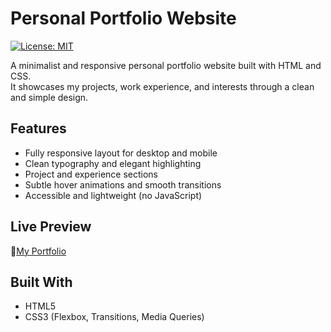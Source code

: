 # Personal Portfolio Website

[![License: MIT](https://img.shields.io/badge/License-MIT-yellow.svg)](LICENSE)

A minimalist and responsive personal portfolio website built with HTML and CSS.  
It showcases my projects, work experience, and interests through a clean and simple design.

## Features

- Fully responsive layout for desktop and mobile
- Clean typography and elegant highlighting
- Project and experience sections
- Subtle hover animations and smooth transitions
- Accessible and lightweight (no JavaScript)

## Live Preview

🌄[My Portfolio](https://anshramanath.github.io/personal-portfolio-website)

## Built With

- HTML5
- CSS3 (Flexbox, Transitions, Media Queries)
